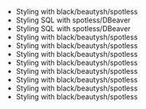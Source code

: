 * Styling with black/beautysh/spotless
* Styling SQL with spotless/DBeaver
* Styling SQL with spotless/DBeaver
* Styling with black/beautysh/spotless
* Styling with black/beautysh/spotless
* Styling with black/beautysh/spotless
* Styling with black/beautysh/spotless
* Styling with black/beautysh/spotless
* Styling with black/beautysh/spotless
* Styling with black/beautysh/spotless
* Styling with black/beautysh/spotless
